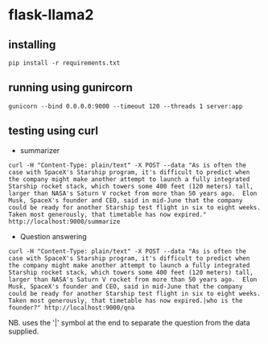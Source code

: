 # flask-llama2

## installing

```
pip install -r requirements.txt
```

## running using gunircorn

```
gunicorn --bind 0.0.0.0:9000 --timeout 120 --threads 1 server:app
```

## testing using curl

* summarizer
```
curl -H "Content-Type: plain/text" -X POST --data "As is often the case with SpaceX's Starship program, it's difficult to predict when the company might make another attempt to launch a fully integrated Starship rocket stack, which towers some 400 feet (120 meters) tall, larger than NASA's Saturn V rocket from more than 50 years ago.  Elon Musk, SpaceX's founder and CEO, said in mid-June that the company could be ready for another Starship test flight in six to eight weeks. Taken most generously, that timetable has now expired." http://localhost:9000/summarize
```

* Question answering
```
curl -H "Content-Type: plain/text" -X POST --data "As is often the case with SpaceX's Starship program, it's difficult to predict when the company might make another attempt to launch a fully integrated Starship rocket stack, which towers some 400 feet (120 meters) tall, larger than NASA's Saturn V rocket from more than 50 years ago.  Elon Musk, SpaceX's founder and CEO, said in mid-June that the company could be ready for another Starship test flight in six to eight weeks. Taken most generously, that timetable has now expired.|who is the founder?" http://localhost:9000/qna
```

NB. uses the '|' symbol at the end to separate the question from the data supplied.
